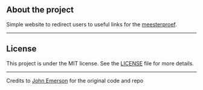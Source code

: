 ## About the project

Simple website to redirect users to useful links for the [meesterproef](https://github.com/RebelOfDeath/meesterproef).

---
## License

This project is under the MIT license. See the [LICENSE](LICENSE.md) file for more details.

---

Credits to [John Emerson](https://github.com/johnggli) for the original code and repo

